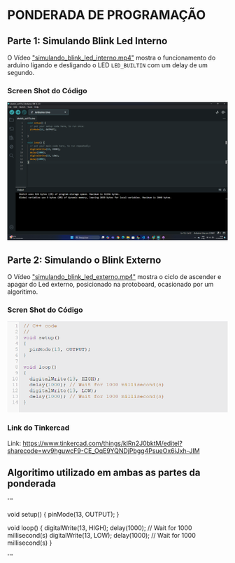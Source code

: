 # PONDERADA DE PROGRAMAÇÃO

## Parte 1: Simulando Blink Led Interno
O Vídeo ["simulando_blink_led_interno.mp4"](https://youtube.com/shorts/aGXXmc6yRuU?si=AgBar0mkBOFfkic3) mostra o funcionamento do arduino ligando e desligando o LED `LED_BUILTIN` com um delay de um segundo.

### Screen Shot do Código
<img src='screen_shot_blink_parte1.png'>

## Parte 2: Simulando o Blink Externo
O Vídeo ["simulando_blink_led_externo.mp4"]("https://youtu.be/yaiXHl8Ks40") mostra o ciclo de ascender e apagar do Led externo, posicionado na protoboard, ocasionado por um algoritimo.

### Scren Shot do Código

<img src='screen_shot_blink_parte2.png'>

### Link do Tinkercad
Link: https://www.tinkercad.com/things/klRn2J0bktM/editel?sharecode=wv9hguwcF9-CE_OqE9YQNDjPbgg4PsueOx6iJxh-JIM

## Algoritimo utilizado em ambas as partes da ponderada

'''

void setup()
{
  pinMode(13, OUTPUT);
}

void loop()
{
  digitalWrite(13, HIGH);
  delay(1000); // Wait for 1000 millisecond(s)
  digitalWrite(13, LOW);
  delay(1000); // Wait for 1000 millisecond(s)
}

'''